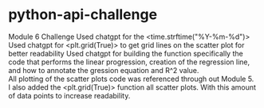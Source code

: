 # python-api-challenge
Module 6 Challenge
Used chatgpt for the <time.strftime("%Y-%m-%d")>
Used chatgpt for <plt.grid(True)> to get grid lines on the scatter plot for better readability
Used chatgpt for building the function specifically the code that performs the linear progression, creation of the regression line, and how to annotate the gression equation and R^2 value.  
All plotting of the scatter plots code was referenced through out Module 5.  
I also added the <plt.grid(True)> function all scatter plots.  With this amount of data points to increase readability.  